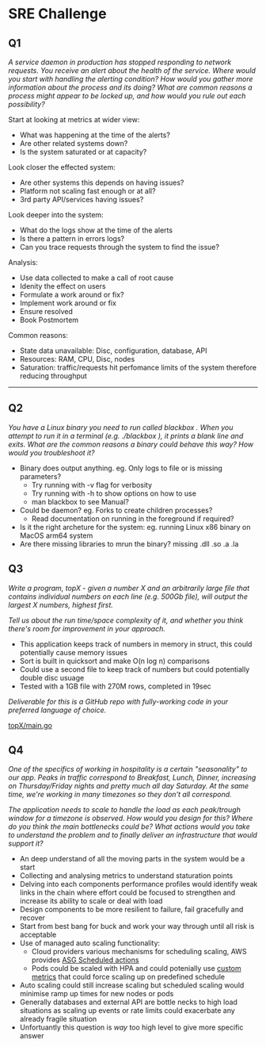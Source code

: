 # SRE Challenge

## Q1

_A service daemon in production has stopped responding to network requests. You
receive an alert about the health of the service. Where would you start with handling
the alerting condition? How would you gather more information about the process
and its doing? What are common reasons a process might appear to be locked up,
and how would you rule out each possibility?_

Start at looking at metrics at wider view:
 - What was happening at the time of the alerts?
 - Are other related systems down?
 - Is the system saturated or at capacity?

Look closer the effected system:
 - Are other systems this depends on having issues?
 - Platform not scaling fast enough or at all?
 - 3rd party API/services having issues?

Look deeper into the system:
 - What do the logs show at the time of the alerts
 - Is there a pattern in errors logs?
 - Can you trace requests through the system to find the issue?

Analysis:
 - Use data collected to make a call of root cause
 - Idenity the effect on users
 - Formulate a work around or fix?
 - Implement work around or fix
 - Ensure resolved
 - Book Postmortem

Common reasons:
 - State data unavailable: Disc, configuration, database, API
 - Resources: RAM, CPU, Disc, nodes
 - Saturation: traffic/requests hit perfomance limits of the system therefore reducing throughput

---

## Q2

_You have a Linux binary you need to run called blackbox . When you attempt to run it
in a terminal (e.g. ./blackbox ), it prints a blank line and exits. What are the common
reasons a binary could behave this way? How would you troubleshoot it?_

 - Binary does output anything. eg. Only logs to file or is missing parameters?
    - Try running with -v flag for verbosity
    - Try running with -h to show options on how to use
    - man blackbox to see Manual?
 - Could be daemon? eg. Forks to create children processes?
    - Read documentation on running in the foreground if required?
 - Is it the right archeture for the system: eg. running Linux x86 binary on MacOS arm64 system
 - Are there missing libraries to mrun the binary? missing .dll .so .a .la

## Q3

_Write a program, topX - given a number X and an arbitrarily large file that contains
individual numbers on each line (e.g. 500Gb file), will output the largest X numbers,
highest first._


_Tell us about the run time/space complexity of it, and whether you think there's room
for improvement in your approach._

 - This application keeps track of numbers in memory in struct, this could potentially cause memory issues
 - Sort is built in quicksort and make O(n log n) comparisons
 - Could use a second file to keep track of numbers but could potentially double disc usuage
 - Tested with a 1GB file with 270M rows, completed in 19sec


_Deliverable for this is a GitHub repo with fully-working code in your preferred
language of choice._

[topX/main.go](topX/main.go)

## Q4

_One of the specifics of working in hospitality is a certain "seasonality" to our app.
Peaks in traffic correspond to Breakfast, Lunch, Dinner, increasing on
Thursday/Friday nights and pretty much all day Saturday. At the same time, we're
working in many timezones so they don't all correspond._

_The application needs to scale to handle the load as each peak/trough window for a
timezone is observed. How would you design for this? Where do you think the main
bottlenecks could be? What actions would you take to understand the problem and
to finally deliver an infrastructure that would support it?_


 - An deep understand of all the moving parts in the system would be a start
 - Collecting and analysing metrics to understand staturation points
 - Delving into each components performance profiles would identify weak links in the chain where effort could be focused to strengthen and increase its ability to scale or deal with load
 - Design components to be more resilient to failure, fail gracefully and recover
 - Start from best bang for buck and work your way through until all risk is acceptable
 - Use of managed auto scaling functionality:
    - Cloud providers various mechanisms for scheduling scaling, AWS provides [ASG Scheduled actions](https://docs.aws.amazon.com/autoscaling/ec2/userguide/schedule_time.html#create-sch-actions)
    - Pods could be scaled with HPA and could potenially use [custom metrics](https://kubernetes.io/docs/tasks/run-application/horizontal-pod-autoscale/#scaling-on-custom-metrics) that could force scaling up on predefined schedule
 - Auto scaling could still increase scaling but scheduled scaling would minimise ramp up times for new nodes or pods
 - Generally databases and external API are bottle necks to high load situations as scaling up events or rate limits could exacerbate any already fragile situation
 - Unfortuantly this question is _way_ too high level to give more specific answer

